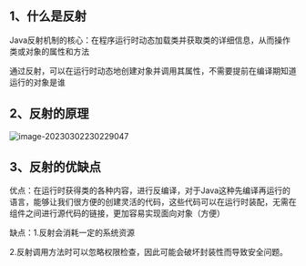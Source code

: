 ## 1、什么是反射

Java反射机制的核心：在程序运行时动态加载类并获取类的详细信息，从而操作类或对象的属性和方法

通过反射，可以在运行时动态地创建对象并调用其属性，不需要提前在编译期知道运行的对象是谁

## 2、反射的原理

![image-20230302230229047](C:\Users\xzhan\AppData\Roaming\Typora\typora-user-images\image-20230302230229047.png)

## 3、反射的优缺点

优点：在运行时获得类的各种内容，进行反编译，对于Java这种先编译再运行的语言，能够让我们很方便的创建灵活的代码，这些代码可以在运行时装配，无需在组件之间进行源代码的链接，更加容易实现面向对象（方便）

缺点：1.反射会消耗一定的系统资源

​			2.反射调用方法时可以忽略权限检查，因此可能会破坏封装性而导致安全问题。